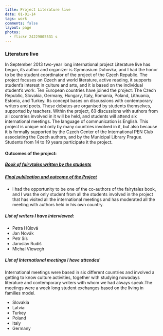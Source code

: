 ```yaml
---
title: Project Literature live
date: 01-01-14
tags: work
comments: false
layout: page
photos:
  - flickr 24229005531 s
---
```


### Literature live
In September 2013 two-year long international project Literature live has begun, its author and organizer is Gymnasium Duhovka, and I had the honor to be the student coordinator of the project of the Czech Republic. The project focuses on Czech and world literature, active reading, it supports student’s interest in culture and arts, and it is based on the individual student’s work.
Ten European countries have joined the project: The Czech Republic, Slovakia, Germany, Hungary, Italy, Romania, Poland, Lithuania, Estonia, and Turkey. Its concept bases on discussions with contemporary writers and poets. These debates are organised by students themselves, supported by teachers. Within the project, 60 discussions with authors from all countries involved in it will be held, and students will attend six international meetings. The language of communication is English. This project is unique not only by many countries involved in it, but also because it is formally supported by the Czech Center of the International PEN Club associating the Czech authors, and by the Municipal Library Prague. Students from 14 to 19 years participate it the project.

#### Outcomes of the project:

##### [Book of fairytales written by the students](http://www.duhovkagymnazium.cz/data/2015/09/20/19/lili_fairytales.pdf)
##### [Final publication and outcome of the Project](http://www.duhovkagymnazium.cz/data/2015/09/20/19/duhovka-lili-final.pdf)
- I had the opportunity to be one of the co-authors of the fairytales book, and I was the only student from all the students involved in the project that has visited all the international meetings and has moderated all the meeting with authors held in his own country.

##### List of writers I have interviewed:
- Petra Hůlová
- Jan Novák
- Petr Sís
- Jaroslav Rudiš
- Michal Viewegh

##### List of International meetings I have attended

International meetings were based in six different countries and involved a getting to know culture activities, together with studying nowadays literature and contemporary writers with whom we had always speak.The meetings were a week long student exchanges based on the living in families model.

- Slovakia
- Latvia
- Turkey
- Poland
- Italy
- Germany
